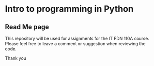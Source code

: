 # Intro to programming in Python 
## Read Me page
This repository will be used for assignments for the IT FDN 110A course.
Please feel free to leave a comment or suggestion when reviewing the code.

Thank you
